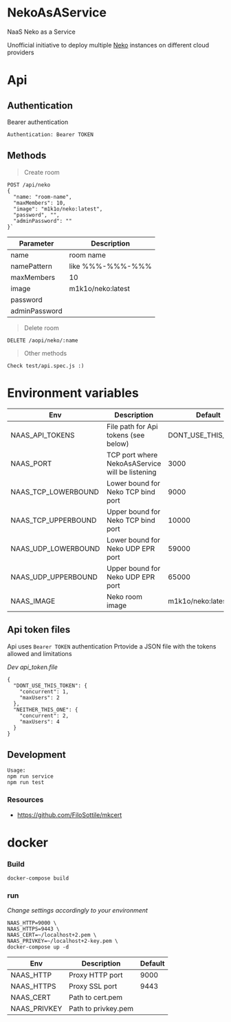 # NekoAsAService
NaaS Neko as a Service

Unofficial initiative to deploy multiple [Neko](https://github.com/nurdism/neko) instances on different cloud providers

# Api

## Authentication
Bearer authentication

    Authentication: Bearer TOKEN

## Methods

> Create room

    POST /api/neko
    { 
      "name: "room-name",
      "maxMembers": 10,
      "image": "m1k1o/neko:latest",
      "password", "",
      "adminPassword": ""
    }`

|Parameter| Description|
|--|--|
name | room name
namePattern | like %%%-%%%-%%%
maxMembers | 10
image | m1k1o/neko:latest
password |
adminPassword |


>Delete room

    DELETE /aopi/neko/:name

> Other methods

    Check test/api.spec.js :)

# Environment variables

  |Env|Description| Default|
  |--|--|--|
  |NAAS_API_TOKENS| File path for Api tokens (see below)|DONT_USE_THIS_TOKEN|
  |NAAS_PORT | TCP port where NekoAsAService will be listening|3000|
  |NAAS_TCP_LOWERBOUND|Lower bound for Neko TCP bind port|9000|
  |NAAS_TCP_UPPERBOUND|Upper bound for Neko TCP bind port|10000|
  |NAAS_UDP_LOWERBOUND|Lower bound for Neko UDP EPR port|59000|
  |NAAS_UDP_UPPERBOUND|Upper bound for Neko UDP EPR port|65000|
  |NAAS_IMAGE|Neko room image|m1k1o/neko:latest|

## Api token files
Api uses `Bearer TOKEN` authentication
Prtovide a JSON file with the tokens allowed and limitations

*Dev api_token.file*

    {
      "DONT_USE_THIS_TOKEN": {
        "concurrent": 1,
        "maxUsers": 2
      },
      "NEITHER_THIS_ONE": {
        "concurrent": 2,
        "maxUsers": 4
      }
    }
## Development

    Usage:
    npm run service
    npm run test

### Resources
 * https://github.com/FiloSottile/mkcert
# docker

### Build

    docker-compose build

### run
*Change settings accordingly to your environment*

    NAAS_HTTP=9000 \
    NAAS_HTTPS=9443 \
    NAAS_CERT=~/localhost+2.pem \
    NAAS_PRIVKEY=~/localhost+2-key.pem \
    docker-compose up -d



|Env|Description| Default|
|--|--|--|
|NAAS_HTTP| Proxy HTTP port | 9000|
|NAAS_HTTPS| Proxy SSL port | 9443|
|NAAS_CERT| Path to cert.pem ||
|NAAS_PRIVKEY| Path to privkey.pem ||
